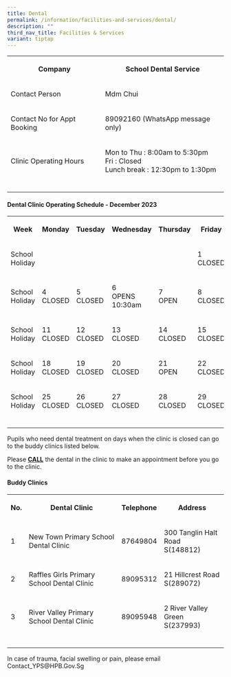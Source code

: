 ```yaml
---
title: Dental
permalink: /information/facilities-and-services/dental/
description: ""
third_nav_title: Facilities & Services
variant: tiptap
---
```

<table><tbody><tr><th rowspan="1" colspan="1"><p>Company</p></th><th rowspan="1" colspan="1"><p>School Dental Service</p></th></tr><tr><td rowspan="1" colspan="1"><p>Contact Person</p></td><td rowspan="1" colspan="1"><p>Mdm Chui</p></td></tr><tr><td rowspan="1" colspan="1"><p>Contact No for Appt Booking</p></td><td rowspan="1" colspan="1"><p>89092160 (WhatsApp message only)</p></td></tr><tr><td rowspan="1" colspan="1"><p>Clinic Operating Hours</p></td><td rowspan="1" colspan="1"><p>Mon to Thu : 8:00am to 5:30pm<br>Fri : Closed <br>Lunch break : 12:30pm to 1:30pm</p></td></tr><tr><td rowspan="1" colspan="1"><p></p></td><td rowspan="1" colspan="1"><p></p></td></tr></tbody></table><h4><strong>Dental Clinic Operating Schedule - December 2023</strong></h4><table><tbody><tr><th rowspan="1" colspan="1"><p>Week</p></th><th rowspan="1" colspan="1"><p>Monday</p></th><th rowspan="1" colspan="1"><p>Tuesday</p></th><th rowspan="1" colspan="1"><p>Wednesday</p></th><th rowspan="1" colspan="1"><p>Thursday</p></th><th rowspan="1" colspan="1"><p>Friday</p></th></tr><tr><td rowspan="1" colspan="1"><p>School Holiday</p></td><td rowspan="1" colspan="1"><p><br></p></td><td rowspan="1" colspan="1"><p><br></p></td><td rowspan="1" colspan="1"><p><br></p></td><td rowspan="1" colspan="1"><p><br></p></td><td rowspan="1" colspan="1"><p>1<br>CLOSED</p></td></tr><tr><td rowspan="1" colspan="1"><p>School Holiday</p></td><td rowspan="1" colspan="1"><p>4<br>CLOSED</p></td><td rowspan="1" colspan="1"><p>5<br>CLOSED</p></td><td rowspan="1" colspan="1"><p>6<br>OPENS 10:30am</p></td><td rowspan="1" colspan="1"><p>7<br>OPEN</p></td><td rowspan="1" colspan="1"><p>8<br>CLOSED</p></td></tr><tr><td rowspan="1" colspan="1"><p>School Holiday</p></td><td rowspan="1" colspan="1"><p>11<br>CLOSED</p></td><td rowspan="1" colspan="1"><p>12<br>CLOSED</p></td><td rowspan="1" colspan="1"><p>13<br>CLOSED</p></td><td rowspan="1" colspan="1"><p>14<br>CLOSED</p></td><td rowspan="1" colspan="1"><p>15<br>CLOSED</p></td></tr><tr><td rowspan="1" colspan="1"><p>School Holiday</p></td><td rowspan="1" colspan="1"><p>18<br>CLOSED</p></td><td rowspan="1" colspan="1"><p>19 <br>CLOSED</p></td><td rowspan="1" colspan="1"><p>20 <br>CLOSED</p></td><td rowspan="1" colspan="1"><p>21<br>OPEN</p></td><td rowspan="1" colspan="1"><p>22 <br>CLOSED</p></td></tr><tr><td rowspan="1" colspan="1"><p>School Holiday</p></td><td rowspan="1" colspan="1"><p>25<br>CLOSED</p></td><td rowspan="1" colspan="1"><p>26<br>CLOSED</p></td><td rowspan="1" colspan="1"><p>27<br>CLOSED</p></td><td rowspan="1" colspan="1"><p>28<br>CLOSED</p></td><td rowspan="1" colspan="1"><p>29<br>CLOSED</p></td></tr><tr><td rowspan="1" colspan="1"><p></p></td><td rowspan="1" colspan="1"><p></p></td><td rowspan="1" colspan="1"><p></p></td><td rowspan="1" colspan="1"><p></p></td><td rowspan="1" colspan="1"><p></p></td><td rowspan="1" colspan="1"><p></p></td></tr></tbody></table><p>Pupils who need dental treatment on days when the clinic is closed can go to the buddy clinics listed below.</p><p>Please <strong><u>CALL</u></strong> the dental in the clinic to make an appointment before you go to the clinic.</p><h4><strong>Buddy Clinics</strong></h4><table><tbody><tr><th rowspan="1" colspan="1"><p>No.</p></th><th rowspan="1" colspan="1"><p>Dental Clinic</p></th><th rowspan="1" colspan="1"><p>Telephone</p></th><th rowspan="1" colspan="1"><p>Address</p></th></tr><tr><td rowspan="1" colspan="1"><p>1</p></td><td rowspan="1" colspan="1"><p>New Town Primary School Dental Clinic</p></td><td rowspan="1" colspan="1"><p>87649804</p></td><td rowspan="1" colspan="1"><p>300 Tanglin Halt Road<br>S(148812)</p></td></tr><tr><td rowspan="1" colspan="1"><p>2</p></td><td rowspan="1" colspan="1"><p>Raffles Girls Primary School Dental Clinic</p></td><td rowspan="1" colspan="1"><p>89095312</p></td><td rowspan="1" colspan="1"><p>21 Hillcrest Road<br>S(289072)</p></td></tr><tr><td rowspan="1" colspan="1"><p>3</p></td><td rowspan="1" colspan="1"><p>River Valley Primary School Dental Clinic</p></td><td rowspan="1" colspan="1"><p>89095948</p></td><td rowspan="1" colspan="1"><p>2 River Valley Green<br>S(237993)</p></td></tr><tr><td rowspan="1" colspan="1"><p></p></td><td rowspan="1" colspan="1"><p></p></td><td rowspan="1" colspan="1"><p></p></td><td rowspan="1" colspan="1"><p></p></td></tr></tbody></table><p>In case of trauma, facial swelling or pain, please email Contact_YPS@HPB.Gov.Sg</p>